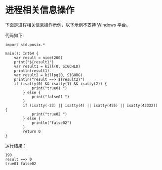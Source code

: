 # 进程相关信息操作

下面是进程相关信息操作示例，以下示例不支持 Windows 平台。

代码如下:

<!-- run -->

```cangjie
import std.posix.*

main(): Int64 {
    var result = nice(200)
    print("${result}")
    var result1 = kill(0, SIGCHLD)
    println(result1)
    var result2 = killpg(0, SIGURG)
    println("result ==> ${result2}")
    if (isatty(0) && isatty(1) && isatty(2)) {
            print("true01 ")
        } else {
            print("false01 ")
        }
        if (isatty(-23) || isatty(4) || isatty(455) || isatty(43332)) {
            print("true02 ")
        } else {
            println("false02")
        }
        return 0
}
```

运行结果：

```text
190
result ==> 0
true01 false02
```
